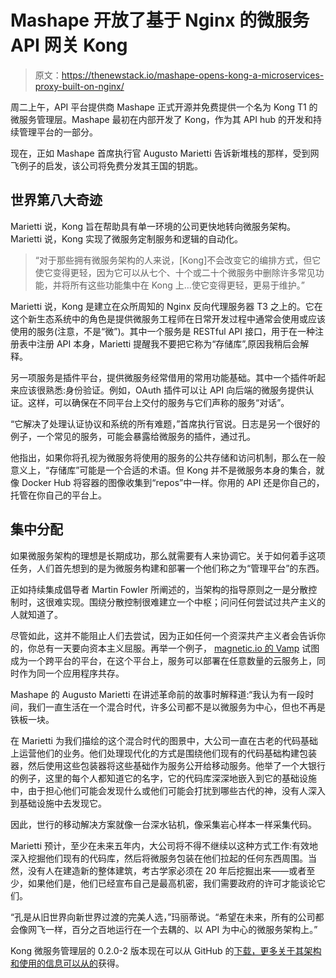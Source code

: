 # Mashape 开放了基于 Nginx 的微服务 API 网关 Kong

> 原文：<https://thenewstack.io/mashape-opens-kong-a-microservices-proxy-built-on-nginx/>

周二上午，API 平台提供商 Mashape 正式开源并免费提供一个名为 Kong T1 的微服务管理层。Mashape 最初在内部开发了 Kong，作为其 API hub 的开发和持续管理平台的一部分。

现在，正如 Mashape 首席执行官 Augusto Marietti 告诉新堆栈的那样，受到网飞例子的启发，该公司将免费分发其王国的钥匙。

## 世界第八大奇迹

Marietti 说，Kong 旨在帮助具有单一环境的公司更快地转向微服务架构。Marietti 说，Kong 实现了微服务定制服务和逻辑的自动化。

> “对于那些拥有微服务架构的人来说，[Kong]不会改变它的编排方式，但它使它变得更轻，因为它可以从七个、十个或二十个微服务中删除许多常见功能，并将所有这些功能集中在 Kong 上…使它变得更轻，更易于维护。”

Marietti 说，Kong 是建立在众所周知的 Nginx 反向代理服务器 T3 之上的。它在这个新生态系统中的角色是提供微服务工程师在日常开发过程中通常会使用或应该使用的服务(注意，不是“微”)。其中一个服务是 RESTful API 接口，用于在一种注册表中注册 API 本身，Marietti 提醒我不要把它称为“存储库”,原因我稍后会解释。

另一项服务是插件平台，提供微服务经常借用的常用功能基础。其中一个插件听起来应该很熟悉:身份验证。例如，OAuth 插件可以让 API 向后端的微服务提供认证。这样，可以确保在不同平台上交付的服务与它们声称的服务“对话”。

“它解决了处理认证协议和系统的所有难题，”首席执行官说。日志是另一个很好的例子，一个常见的服务，可能会暴露给微服务的插件，通过孔。

他指出，如果你将孔视为微服务将使用的服务的公共存储和访问机制，那么在一般意义上，“存储库”可能是一个合适的术语。但 Kong 并不是微服务本身的集合，就像 Docker Hub 将容器的图像收集到“repos”中一样。你用的 API 还是你自己的，托管在你自己的平台上。

## 集中分配

如果微服务架构的理想是长期成功，那么就需要有人来协调它。关于如何着手这项任务，人们首先想到的是为微服务构建和部署一个他们称之为“管理平台”的东西。

正如持续集成倡导者 Martin Fowler 所阐述的，当架构的指导原则之一是分散控制时，这很难实现。围绕分散控制很难建立一个中枢；问问任何尝试过共产主义的人就知道了。

尽管如此，这并不能阻止人们去尝试，因为正如任何一个资深共产主义者会告诉你的，你总有一天要向资本主义屈服。再举一个例子， [magnetic.io 的 Vamp](http://magnetic.io/#product) 试图成为一个跨平台的平台，在这个平台上，服务可以部署在任意数量的云服务上，同时作为同一个应用程序共存。

Mashape 的 Augusto Marietti 在讲述革命前的故事时解释道:“我认为有一段时间，我们一直生活在一个混合时代，许多公司都不是以微服务为中心，但也不再是铁板一块。

在 Marietti 为我们描绘的这个混合时代的图景中，大公司一直在古老的代码基础上运营他们的业务。他们处理现代化的方式是围绕他们现有的代码基础构建包装器，然后使用这些包装器将这些基础作为服务公开给移动服务。他举了一个大银行的例子，这里的每个人都知道它的名字，它的代码库深深地嵌入到它的基础设施中，由于担心他们可能会发现什么或他们可能会打扰到哪些古代的神，没有人深入到基础设施中去发现它。

因此，世行的移动解决方案就像一台深水钻机，像采集岩心样本一样采集代码。

Marietti 预计，至少在未来五年内，大公司将不得不继续以这种方式工作:有效地深入挖掘他们现有的代码库，然后将微服务包装在他们拉起的任何东西周围。当然，没有人在建造新的整体建筑，考古学家必须在 20 年后挖掘出来——或者至少，如果他们是，他们已经宣布自己是最高机密，我们需要政府的许可才能谈论它们。

“孔是从旧世界向新世界过渡的完美人选，”玛丽蒂说。“希望在未来，所有的公司都会像网飞一样，百分之百地运行在一个去耦的、以 API 为中心的微服务架构上。”

Kong 微服务管理层的 0.2.0-2 版本现在可以从 GitHub 的[下载，更多关于其架构和使用的信息可以从](https://github.com/Mashape/kong)[的](http://getkong.org/)获得。

<svg xmlns:xlink="http://www.w3.org/1999/xlink" viewBox="0 0 68 31" version="1.1"><title>Group</title> <desc>Created with Sketch.</desc></svg>